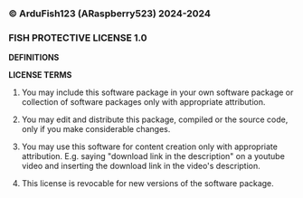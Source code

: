### © ArduFish123 (ARaspberry523) 2024-2024

### FISH PROTECTIVE LICENSE 1.0

**DEFINITIONS**

**LICENSE TERMS**
1. You may include this software package in your own software package or collection of software packages only with appropriate attribution.

2. You may edit and distribute this package, compiled or the source code, only if you make considerable changes.

3. You may use this software for content creation only with appropriate attribution. E.g. saying "download link in the description" on a youtube video and inserting the download link in the video's description.

4. This license is revocable for new versions of the software package.
